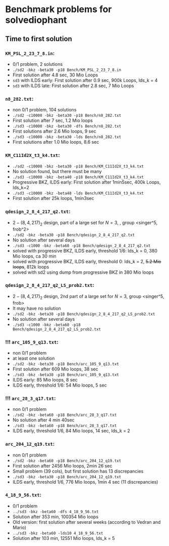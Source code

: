 #  Benchmark problems for solvediophant
## Time to first solution
### `KM_PSL_2_23_7_8.in`:
- 0/1 problem, 2 solutions
- `./sd2 -bkz -beta30 -p18 Bench/KM_PSL_2_23_7_8.in`
- First solution after 4.8 sec, 30 Mio Loops
- `sd3` with ILDS early: First solution after 0.9 sec, 900k Loops, lds_k = 4
- `sd3` with ILDS late: First solution after 2.8 sec, 7 Mio Loops

### `n8_282.txt`:
- non 0/1 problem, 104 solutions
- `./sd2 -c10000 -bkz -beta30 -p18 Bench/n8_282.txt`
- First solution after 7 sec, 1.2 Mio loops
- `./sd3 -c10000 -bkz -beta30 -dfs Bench/n8_282.txt`
- First solutions after 2.6 Mio loops, 9 sec
- `./sd3 -c10000 -bkz -beta30 -lds Bench/n8_282.txt`
- First solutions after 1.0 Mio loops, 8.6 sec

### `KM_C11Id2X_t3_k4.txt`:
- `./sd2 -c10000 -bkz -beta30 -p18 Bench/KM_C11Id2X_t3_k4.txt`
- No solution found, but there must be many
- `./sd3 -c10000 -bkz -beta40 -p18 Bench/KM_C11Id2X_t3_k4.txt`
- Progressive BKZ, ILDS early: First solution after 1min5sec, 400k Loops, lds_k=2
- `./sd3 -c10000 -bkz -beta48 -lds Bench/KM_C11Id2X_t3_k4.txt`
- First solution after 25k loops, 1min3sec

### `qdesign_2_8_4_217_q2.txt`:
- $2-(8,4,217)_2$ design, part of a large set for $N=3$, , group <singer^5, frob^2>
- `./sd2 -bkz -beta30 -p18 Bench/qdesign_2_8_4_217_q2.txt`
- No solution after several days
- `./sd3 -c1000 -bkz -beta60 -p18 Bench/qdesign_2_8_4_217_q2.txt`
- solved with progressive BKZ, ILDS early, threshold 1/6: lds_k = 0, 380 Mio loops, ca 30 min
- solved with progressive BKZ, ILDS early, threshold 0: lds_k = 2, ~~5.2 Mio loops~~, 812k loops
- solved with sd2 using dump from progressive BKZ in 380 Mio loops

### `qdesign_2_8_4_217_q2_LS_prob2.txt`:
- $2-(8,4,217)_2$ design, 2nd part of a large set for $N=3$, group <singer^5, frob>
- It may have no solution
- `./sd2 -bkz -beta30 -p18 Bench/qdesign_2_8_4_217_q2_LS_prob2.txt`
- No solution after several days
- `./sd3 -c1000 -bkz -beta60 -p18 Bench/qdesign_2_8_4_217_q2_LS_prob2.txt`

### !!! `arc_105_9_q13.txt`:
- non 0/1 problem
- at least one solution
- `./sd2 -bkz -beta30 -p18 Bench/arc_105_9_q13.txt`
- First solution after 609 Mio loops, 38 sec
- `./sd3 -bkz -beta30 -p18 Bench/arc_105_9_q13.txt`
- ILDS early: 85 Mio loops, 8 sec
- ILDS early, threshold 1/6: 54 Mio loops, 5 sec

### !!! `arc_28_3_q17.txt`:
- non 0/1 problem
- `./sd2 -bkz -beta60 -p18 Bench/arc_28_3_q17.txt`
-  No solution after 4 min 40sec
- `./sd3 -bkz -beta60 -p18 Bench/arc_28_3_q17.txt`
- ILDS early, threshold 1/6, 84 Mio loops, 14 sec, lds_k = 2

### `arc_204_12_q19.txt`:
- non 0/1 problem
- `./sd2 -bkz -beta60 -p18 Bench/arc_204_12_q19.txt`
- First solution after 2456 Mio loops, 2min 26 sec
- Small problem (39 cols), but first solution has 13 discrepancies
- `./sd3 -bkz -beta30 -p18 Bench/arc_204_12_q19.txt`
- ILDS early, threshold 1/6, 776 Mio loops, 1min 4 sec (11 discrepancies)

### `4_18_9_56.txt`:
- 0/1 problem
- `../sd3 -bkz -beta60 -dfs 4_18_9_56.txt`
- Solution after 353 min, 100354  Mio loops
- Old version: first solution after several weeks (according to Vedran and Mario)
- `../sd3 -bkz -beta60 -lds10 4_18_9_56.txt`
- Solution after 103 min, 12551 Mio loops, lds_k = 5

